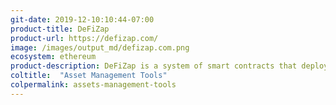 ```yaml
---
git-date: 2019-12-10:10:44-07:00
product-title: DeFiZap
product-url: https://defizap.com/
image: /images/output_md/defizap.com.png
ecosystem: ethereum
product-description: DeFiZap is a system of smart contracts that deploys capital across multiple DeFi protocols in one transaction, saving users’ time and gas fees, and enables instant exposure across multiple DeFi protocols based on your investment goals.
coltitle:  "Asset Management Tools"
colpermalink: assets-management-tools
---
```

